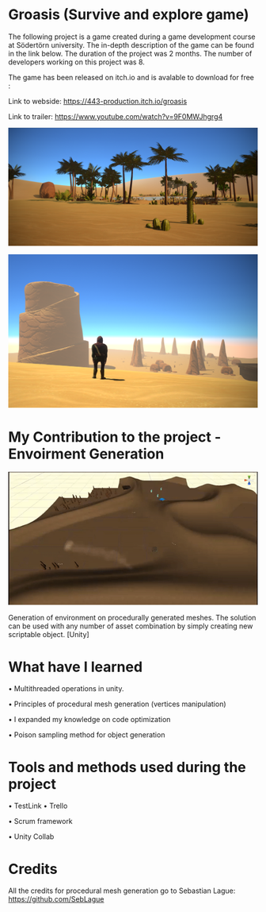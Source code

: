 


# Groasis (Survive and explore game)
The following project is a game created during a game development course at Södertörn university. The in-depth description of the game can be found in the link below. The duration of the project was 2 months. The number of developers working on this project was 8.

The game has been released on itch.io and is avalable to download for free :


Link to webside: https://443-production.itch.io/groasis 

Link to trailer: https://www.youtube.com/watch?v=9F0MWJhgrg4

![](LtjLJn.png)



![](wf2yjh.png)

# My Contribution to the project - Envoirment Generation

![](Gif_Game.gif)

Generation of environment on procedurally generated meshes. The solution can be used with any number of asset combination by simply 
creating new scriptable object. [Unity]


# What have I learned

• Multithreaded operations in unity.

• Principles of procedural mesh generation (vertices manipulation)

• I expanded my knowledge on code optimization

• Poison sampling method for object generation

# Tools and methods used during the project 

• TestLink 
• Trello 

• Scrum framework

• Unity Collab

# Credits

All the credits for procedural mesh generation go to Sebastian Lague:
https://github.com/SebLague

